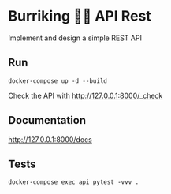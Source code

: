 # Burriking 🍔🍟 API Rest

Implement and design a simple REST API


## Run
```
docker-compose up -d --build
```

Check the API with http://127.0.0.1:8000/_check


## Documentation

http://127.0.0.1:8000/docs

## Tests
```
docker-compose exec api pytest -vvv .
```
